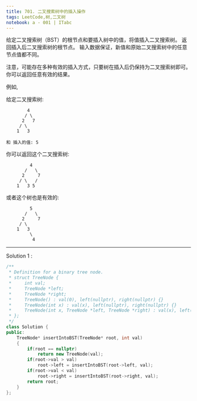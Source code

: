 ```yaml
---
title: 701. 二叉搜索树中的插入操作
tags: LeetCode,树,二叉树
notebook: a - 001 | ITabc
---
```

给定二叉搜索树（BST）的根节点和要插入树中的值，将值插入二叉搜索树。 返回插入后二叉搜索树的根节点。 输入数据保证，新值和原始二叉搜索树中的任意节点值都不同。

注意，可能存在多种有效的插入方式，只要树在插入后仍保持为二叉搜索树即可。 你可以返回任意有效的结果。

例如, 

给定二叉搜索树:
```
        4
       / \
      2   7
     / \
    1   3

和 插入的值: 5
```
你可以返回这个二叉搜索树:
```
         4
       /   \
      2     7
     / \   /
    1   3 5
```
或者这个树也是有效的:
```
         5
       /   \
      2     7
     / \   
    1   3
         \
          4
```

---

Solution 1 :

```cpp
/**
 * Definition for a binary tree node.
 * struct TreeNode {
 *     int val;
 *     TreeNode *left;
 *     TreeNode *right;
 *     TreeNode() : val(0), left(nullptr), right(nullptr) {}
 *     TreeNode(int x) : val(x), left(nullptr), right(nullptr) {}
 *     TreeNode(int x, TreeNode *left, TreeNode *right) : val(x), left(left), right(right) {}
 * };
 */
class Solution {
public:
    TreeNode* insertIntoBST(TreeNode* root, int val) 
    {
        if(root == nullptr)
            return new TreeNode(val);
        if(root->val > val)
            root->left = insertIntoBST(root->left, val);
        if(root->val < val)
            root->right = insertIntoBST(root->right, val);
        return root;
    }
};
```